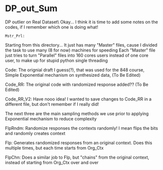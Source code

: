 # DP_out_Sum
DP outlier on Real Dataset\\
Okay... I think it is time to add some notes on the codes, if I remember which one is doing what!

 	Mstr_Prl:
  Starting from this directory... It just has many "Master" files, 
  cause I divided the task to use many (8 for now) machines for speeding
  Each "Master" file just tries to turn "Parallel" files into 160 cores users instead of one core user, 
  to make up for stupid python single threading
  
  Code:
  The orignial draft I guess(?), that was used for the 848 course,
  Simple Exponential mechanism on synthesized data, (To Be Edited)
  
  Code_RR:
  The original code with randomized response added?? (To Be Edited)
  
  Code_RR_V2:
  Have nooo idea! I wanted to save changes to Code_RR in a different file, 
  but don't remember if I really did!
  
  The next three are the main sampling methods we use prior to applying Exponential mechanism to reduce complexity
  
  FlpRndm:
  Randomize responses the contexts randomly! I mean flips the bits and randomly creates context
  
  Flp:
  Generates randomized responses from an original context. Does this multiple times, but each time starts from Org_Ctx
  
  FlpChn:
  Does a similar job to Flp, but "chains" from the original context, instead of starting from Org_Ctx over and over
  
  
